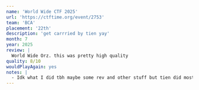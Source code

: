 ```yaml
---
name: 'World Wide CTF 2025'
url: 'https://ctftime.org/event/2753'
team: 'BCA'
placement: '22th'
description: 'get carrried by tien yay'
month: 7
year: 2025
review: |
  World Wide Orz. this was pretty high quality
quality: 8/10
wouldPlayAgain: yes
notes: |
  - Idk what I did tbh maybe some rev and other stuff but tien did most here
---
```

